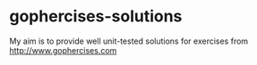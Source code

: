 # gophercises-solutions
My aim is to provide well unit-tested solutions for exercises from http://www.gophercises.com
